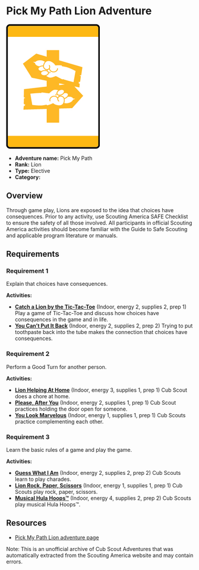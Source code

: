 # Pick My Path Lion Adventure

![Pick My Path Lion adventure belt loop](images/pick-my-path.jpg)

- **Adventure name:** Pick My Path
- **Rank:** Lion
- **Type:** Elective
- **Category:** 

## Overview

Through game play, Lions are exposed to the idea that choices have consequences. Prior to any activity, use Scouting America SAFE Checklist to ensure the safety of all those involved. All participants in official Scouting America activities should become familiar with the Guide to Safe Scouting and applicable program literature or manuals.

## Requirements

### Requirement 1

Explain that choices have consequences.

**Activities:**

- **[Catch a Lion by the Tic-Tac-Toe](https://www.scouting.org/cub-scout-activities/catch-a-lion-by-the-tic-tac-toe/)** (Indoor, energy 2, supplies 2, prep 1)
  Play a game of Tic-Tac-Toe and discuss how choices have consequences in the game and in life.
- **[You Can’t Put It Back](https://www.scouting.org/cub-scout-activities/you-cant-put-it-back/)** (Indoor, energy 2, supplies 2, prep 2)
  Trying to put toothpaste back into the tube makes the connection that choices have consequences.

### Requirement 2

Perform a Good Turn for another person.

**Activities:**

- **[Lion Helping At Home](https://www.scouting.org/cub-scout-activities/lion-helping-at-home/)** (Indoor, energy 3, supplies 1, prep 1)
  Cub Scout does a chore at home.
- **[Please, After You](https://www.scouting.org/cub-scout-activities/please-after-you/)** (Indoor, energy 2, supplies 1, prep 1)
  Cub Scout practices holding the door open for someone.
- **[You Look Marvelous](https://www.scouting.org/cub-scout-activities/you-look-marvelous/)** (Indoor, energy 1, supplies 1, prep 1)
  Cub Scouts practice complementing each other.

### Requirement 3

Learn the basic rules of a game and play the game.

**Activities:**

- **[Guess What I Am](https://www.scouting.org/cub-scout-activities/guess-what-i-am/)** (Indoor, energy 2, supplies 2, prep 2)
  Cub Scouts learn to play charades.
- **[Lion Rock, Paper, Scissors](https://www.scouting.org/cub-scout-activities/lion-rock-paper-scissors/)** (Indoor, energy 1, supplies 1, prep 1)
  Cub Scouts play rock, paper, scissors.
- **[Musical Hula Hoops™](https://www.scouting.org/cub-scout-activities/musical-hula-hoops/)** (Indoor, energy 4, supplies 2, prep 2)
  Cub Scouts play musical Hula Hoops™.


## Resources

- [Pick My Path Lion adventure page](https://www.scouting.org/cub-scout-adventures/pick-my-path-lion/)

Note: This is an unofficial archive of Cub Scout Adventures that was automatically extracted from the Scouting America website and may contain errors.